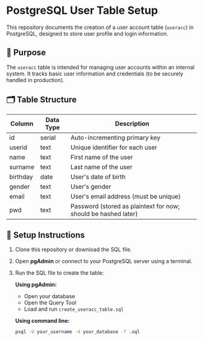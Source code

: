 # PostgreSQL User Table Setup

This repository documents the creation of a user account table (`useracc`) in PostgreSQL, designed to store user profile and login information.

## 🔧 Purpose

The `useracc` table is intended for managing user accounts within an internal system. It tracks basic user information and credentials (to be securely handled in production).

## 🗂️ Table Structure

| Column    | Data Type | Description                            |
|-----------|------------|----------------------------------------|
| id        | serial     | Auto-incrementing primary key          |
| userid    | text       | Unique identifier for each user        |
| name      | text       | First name of the user                 |
| surname   | text       | Last name of the user                  |
| birthday  | date       | User's date of birth                   |
| gender    | text       | User's gender                          |
| email     | text       | User's email address (must be unique)  |
| pwd       | text       | Password (stored as plaintext for now; should be hashed later) |

## 🚀 Setup Instructions

1. Clone this repository or download the SQL file.
2. Open **pgAdmin** or connect to your PostgreSQL server using a terminal.
3. Run the SQL file to create the table:

   **Using pgAdmin:**
   - Open your database
   - Open the Query Tool
   - Load and run `create_useracc_table.sql`

   **Using command line:**
   ```bash
   psql -U your_username -d your_database -f .sql
